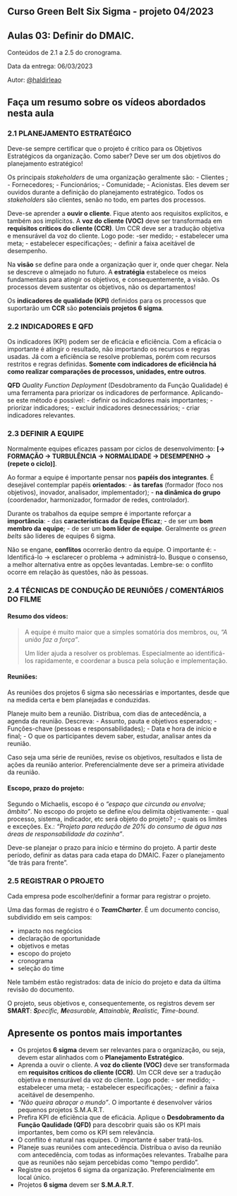 ## Curso Green Belt Six Sigma - projeto 04/2023
## Aulas 03: Definir do DMAIC.

Conteúdos de 2.1 a 2.5 do cronograma.

Data da entrega: 06/03/2023

Autor: [@haldirleao](https://github.com/haldirleao)

## Faça um resumo sobre os vídeos abordados nesta aula

### 2.1 PLANEJAMENTO ESTRATÉGICO

Deve-se sempre certificar que o projeto é crítico para os Objetivos Estratégicos da organização. Como saber? Deve ser um dos objetivos do planejamento estratégico!

Os principais _stakeholders_ de uma organização geralmente são: - Clientes ; - Fornecedores; - Funcionários; - Comunidade; - Acionistas. Eles devem ser ouvidos durante a definição do planejamento estratégico. Todos os _stakeholders_ são clientes, senão no todo, em partes dos processos.

Deve-se aprender a **ouvir o cliente**. Fique atento aos requisitos explícitos, e também aos implícitos. A **voz do cliente (VOC)** deve ser transformada em **requisitos críticos do cliente (CCR)**. Um CCR deve ser a tradução objetiva e mensurável da voz do cliente. Logo pode: -ser medido; - estabelecer uma meta; - estabelecer especificações; - definir a faixa aceitável de desempenho.

Na **visão** se define para onde a organização quer ir, onde quer chegar. Nela se descreve o almejado no futuro. A **estratégia** estabelece os meios fundamentais para atingir os objetivos, e consequentemente, a visão.
Os processos devem sustentar os objetivos, não os departamentos!

Os **indicadores de qualidade (KPI)** definidos para os processos que suportarão um **CCR** são **potenciais projetos 6 sigma**.

### 2.2 INDICADORES E QFD

Os indicadores (KPI) podem ser de eficácia e eficiência. Com a eficácia o importante é atingir o resultado, não importando os recursos e regras usadas. Já com a eficiência se resolve problemas, porém com recursos restritos e regras definidas. **Somente com indicadores de eficiência há como realizar comparações de processos, unidades, entre outros**.

**QFD** _Quality Function Deployment_ (Desdobramento da Função Qualidade) é uma ferramenta para priorizar os indicadores de performance. Aplicando-se este método é possível: - definir os indicadores mais importantes; - priorizar indicadores; - excluir indicadores desnecessários; - criar indicadores relevantes.

### 2.3 DEFINIR A EQUIPE

Normalmente equipes eficazes passam por ciclos de desenvolvimento: **[→ FORMAÇÃO → TURBULÊNCIA → NORMALIDADE → DESEMPENHO → (repete o ciclo)]**.

Ao formar a equipe é importante pensar nos **papéis dos integrantes**. É desejável contemplar papéis **orientados**: - **às tarefas** (formador (foco nos objetivos), inovador, analisador, implementador); - **na dinâmica do grupo** (coordenador, harmonizador, formador de redes, controlador).

Durante os trabalhos da equipe sempre é importante reforçar a **importância**: - das **características da Equipe Eficaz**; - de ser um **bom membro da equipe**; - de ser um **bom líder de equipe**. Geralmente os _green belts_ são líderes de equipes 6 sigma.

Não se engane, **conflitos** ocorrerão dentro da equipe. O importante é: - Identificá-lo → esclarecer o problema → administrá-lo. Busque o consenso, a melhor alternativa entre as opções levantadas. Lembre-se: o conflito ocorre em relação às questões, não às pessoas.

### 2.4 TÉCNICAS DE CONDUÇÃO DE REUNIÕES / COMENTÁRIOS DO FILME

#### Resumo dos vídeos:

> A equipe é muito maior que a simples somatória dos membros, ou, _“A união faz a força”_.
> 
> Um líder ajuda a resolver os problemas. Especialmente ao identificá-los rapidamente, e coordenar a busca pela solução e implementação.

#### Reuniões:

As reuniões dos projetos 6 sigma são necessárias e importantes, desde que na medida certa e bem planejadas e conduzidas.

Planeje muito bem a reunião. Distribua, com dias de antecedência, a agenda da reunião. Descreva: - Assunto, pauta e objetivos esperados; - Funções-chave (pessoas e responsabilidades); - Data e hora de início e final; - O que os participantes devem saber, estudar, analisar antes da reunião.

Caso seja uma série de reuniões, revise os objetivos, resultados e lista de ações da reunião anterior. Preferencialmente deve ser a primeira atividade da reunião.

#### Escopo, prazo do projeto:

Segundo o Michaelis, escopo é o _“espaço que circunda ou envolve; âmbito”_. No escopo do projeto se define e/ou delimita objetivamente: - qual processo, sistema, indicador, etc será objeto do projeto? ; - quais os limites e exceções. Ex.: _“Projeto para redução de 20% do consumo de água nas áreas de responsabilidade da cozinha”_.

Deve-se planejar o prazo para início e término do projeto. A partir deste período, definir as datas para cada etapa do DMAIC. Fazer o planejamento “de trás para frente”.

### 2.5 REGISTRAR O PROJETO

Cada empresa pode escolher/definir a formar para registrar o projeto.

Uma das formas de registro é o **_TeamCharter_**. É um documento conciso, subdividido em seis campos: 
- impacto nos negócios 
- declaração de oportunidade
- objetivos e metas
- escopo do projeto
- cronograma
- seleção do time
  
Nele também estão registrados: data de início do projeto e data da última revisão do documento.

O projeto, seus objetivos e, consequentemente, os registros devem ser **SMART**: _**S**pecific, **M**easurable, **A**ttainable, **R**ealistic, **T**ime-bound_.

## Apresente os pontos mais importantes

- Os projetos **6 sigma** devem ser relevantes para o organização, ou seja, devem estar alinhados com o **Planejamento Estratégico**.
-  Aprenda a ouvir o cliente. A **voz do cliente (VOC)** deve ser transformada em **requisitos críticos do cliente (CCR)**. Um CCR deve ser a tradução objetiva e mensurável da voz do cliente. Logo pode: - ser medido; - estabelecer uma meta; - estabelecer especificações; - definir a faixa aceitável de desempenho.
- _“Não queira abraçar o mundo”_. O importante é desenvolver vários pequenos projetos S.M.A.R.T.
- Prefira KPI de eficiência que de eficácia. Aplique o **Desdobramento da Função Qaulidade (QFD)** para descobrir quais são os KPI mais importantes, bem como os KPI sem relevância.
- O conflito é natural nas equipes. O importante é saber tratá-los.
- Planeje suas reuniões com antecedência. Distribua o aviso da reunião com antecedência, com todas as informações relevantes. Trabalhe para que as reuniões não sejam percebidas como “tempo perdido”.
- Registre os projetos 6 sigma da organização. Preferencialmente em local único.
- Projetos **6 sigma** devem ser **S.M.A.R.T**. 

